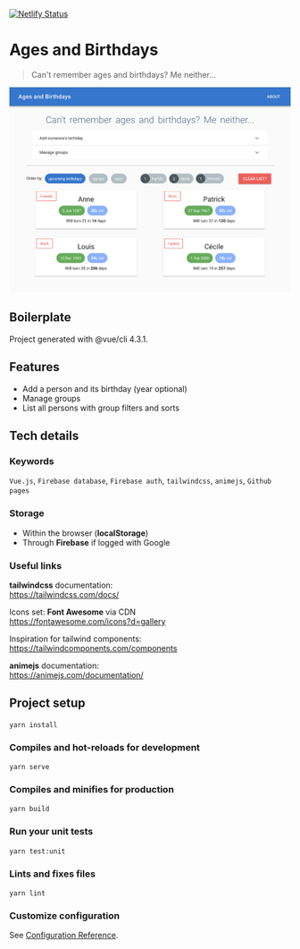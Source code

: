 [![Netlify Status](https://api.netlify.com/api/v1/badges/e9b41512-6a6f-4fac-818d-59c647708925/deploy-status)](https://app.netlify.com/sites/ages-and-birthdays/deploys)

# Ages and Birthdays

> Can't remember ages and birthdays? Me neither...

![Alt text](screenshot-readme.png?raw=true 'App screenshot')

## Boilerplate

Project generated with @vue/cli 4.3.1.

## Features

- Add a person and its birthday (year optional)
- Manage groups
- List all persons with group filters and sorts

## Tech details

### Keywords

`Vue.js`, `Firebase database`, `Firebase auth`, `tailwindcss`, `animejs`, `Github pages`

### Storage

- Within the browser (**localStorage**)
- Through **Firebase** if logged with Google 

### Useful links

**tailwindcss** documentation:  
https://tailwindcss.com/docs/

Icons set: **Font Awesome** via CDN  
https://fontawesome.com/icons?d=gallery

Inspiration for tailwind components:  
https://tailwindcomponents.com/components

**animejs** documentation:  
https://animejs.com/documentation/

## Project setup

```
yarn install
```

### Compiles and hot-reloads for development

```
yarn serve
```

### Compiles and minifies for production

```
yarn build
```

### Run your unit tests

```
yarn test:unit
```

### Lints and fixes files

```
yarn lint
```

### Customize configuration

See [Configuration Reference](https://cli.vuejs.org/config/).
